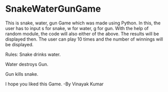 # SnakeWaterGunGame
This is snake, water, gun Game which was made using Python.
In this, the user has to input s for snake, w for water, g for gun.
With the help of random module, the code will also either of the above.
The results will be displayed then.
The user can play 10 times and the number of winnings will be displayed.



Rules:
Snake drinks water.

Water destroys Gun.

Gun kills snake.



I hope you liked this Game.
-By Vinayak Kumar
